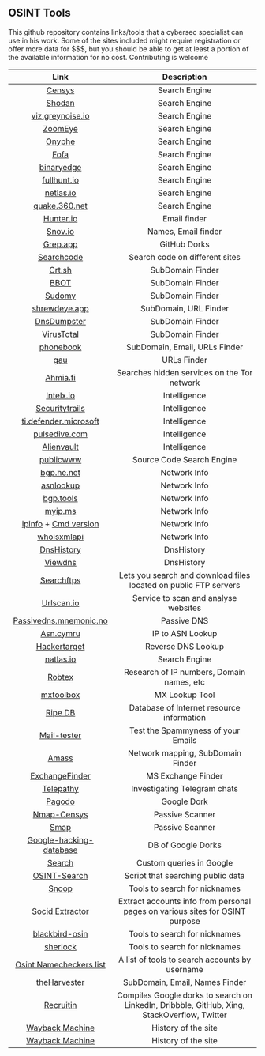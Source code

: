 ## OSINT Tools

This github repository contains links/tools that a cybersec specialist can use in his work. Some of the sites included might require registration or offer more data for $$$, but you should be able to get at least a portion of the available information for no cost. Contributing is welcome

|Link        | Description           |
|:-------------:|:------------:| 
| [Censys](https://censys.io/)   |Search Engine| 
| [Shodan](https://www.shodan.io/)     |  Search Engine |
| [viz.greynoise.io](https://viz.greynoise.io/)  | Search Engine |
| [ZoomEye](https://www.zoomeye.org/)   | Search Engine | 
| [Onyphe](https://www.onyphe.io/)   | Search Engine | 
| [Fofa](https://fofa.info/) | Search Engine |
| [binaryedge](https://app.binaryedge.io/) | Search Engine |
| [fullhunt.io](https://fullhunt.io/) | Search Engine |
| [netlas.io](https://app.netlas.io/) | Search Engine |
| [quake.360.net](https://quake.360.net/quake/#/index) | Search Engine |
| [Hunter.io](https://hunter.io/)   | Email finder | 
| [Snov.io](https://snov.io/)   | Names, Email finder | 
| [Grep.app](https://grep.app/)   | GitHub Dorks | 
| [Searchcode](https://searchcode.com/)   | Search code on different sites  | 
| [Crt.sh](https://crt.sh/)   | SubDomain Finder | 
| [BBOT](https://github.com/blacklanternsecurity/bbot) | SubDomain Finder |
| [Sudomy](https://github.com/screetsec/Sudomy) | SubDomain Finder |
| [shrewdeye.app](https://shrewdeye.app)  | SubDomain, URL Finder |
| [DnsDumpster](https://dnsdumpster.com/)   | SubDomain Finder | 
| [VirusTotal](https://www.virustotal.com/gui/home/search) | SubDomain Finder |
| [phonebook](https://phonebook.cz/) | SubDomain, Email, URLs Finder  |
| [gau](https://github.com/lc/gau) | URLs Finder |
| [Ahmia.fi](https://ahmia.fi/)   | Searches hidden services on the Tor network | 
| [Intelx.io](https://intelx.io/)   | Intelligence | 
| [Securitytrails](https://securitytrails.com/)   | Intelligence | 
| [ti.defender.microsoft](https://ti.defender.microsoft.com/)   | Intelligence | 
| [pulsedive.com](https://pulsedive.com/)   | Intelligence |
| [Alienvault](https://otx.alienvault.com/)   | Intelligence | 
| [publicwww](https://publicwww.com/)   | Source Code Search Engine | 
| [bgp.he.net](https://bgp.he.net/)   | Network Info | 
| [asnlookup](https://asnlookup.com/)   | Network Info | 
| [bgp.tools](https://bgp.tools/)   | Network Info | 
| [myip.ms](https://myip.ms/)   | Network Info | 
| [ipinfo](https://ipinfo.io/) + [Cmd version](https://github.com/ipinfo/cli)   | Network Info | 
| [whoisxmlapi](https://main.whoisxmlapi.com/)   | Network Info | 
| [DnsHistory](http://dnshistory.org/)   | DnsHistory | 
| [Viewdns](https://viewdns.info/) | DnsHistory |
| [Searchftps](https://www.searchftps.net/)   |  Lets you search and download files located on public FTP servers | 
| [Urlscan.io](https://urlscan.io/)   | Service to scan and analyse websites | 
| [Passivedns.mnemonic.no](https://passivedns.mnemonic.no/)   | Passive DNS | 
| [Asn.cymru](https://asn.cymru.com/)   | IP to ASN Lookup | 
| [Hackertarget](https://hackertarget.com/reverse-dns-lookup/)   | Reverse DNS Lookup | 
| [natlas.io](https://natlas.io/)   | Search Engine | 
| [Robtex](https://www.robtex.com/)   | Research of IP numbers, Domain names, etc | 
| [mxtoolbox](https://mxtoolbox.com/)   | MX Lookup Tool | 
| [Ripe DB](https://apps.db.ripe.net/)   | Database of Internet resource information | 
| [Mail-tester](https://www.mail-tester.com/)   | Test the Spammyness of your Emails | 
| [Amass](https://github.com/OWASP/Amass)   | Network mapping, SubDomain Finder | 
| [ExchangeFinder](https://github.com/mhaskar/ExchangeFinder)   | MS Exchange Finder | 
| [Telepathy](https://github.com/jordanwildon/Telepathy)   | Investigating Telegram chats | 
| [Pagodo](https://github.com/opsdisk/pagodo)   | Google Dork | 
| [Nmap-Censys](https://github.com/censys/nmap-censys)   | Passive Scanner | 
| [Smap](https://github.com/s0md3v/Smap)   | Passive Scanner | 
| [Google-hacking-database](https://www.exploit-db.com/google-hacking-database) | DB of Google Dorks |
| [Search ](https://github.com/pbkompasz/search) | Custom queries in Google |
| [OSINT-Search](https://github.com/am0nt31r0/OSINT-Search) | Script that searching public data | 
| [Snoop](https://github.com/snooppr/snoop) | Tools to search for nicknames | 
| [Socid Extractor](https://github.com/soxoj/socid-extractor) | Extract accounts info from personal pages on various sites for OSINT purpose | 
| [blackbird-osin](https://blackbird-osint.herokuapp.com/) | Tools to search for nicknames | 
| [sherlock](https://github.com/sherlock-project/sherlock) | Tools to search for nicknames |
| [Osint Namecheckers list](https://github.com/soxoj/osint-namecheckers-list) | A list of tools to search accounts by username | | [Spiderfoot](https://github.com/smicallef/spiderfoot) | SubDomain, Email, URLs Finder |
| [theHarvester](https://github.com/laramies/theHarvester) | SubDomain, Email, Names Finder |
| [Recruitin](https://recruitin.net/) | Compiles Google dorks to search on LinkedIn, Dribbble, GitHub, Xing, StackOverflow, Twitter |
| [Wayback Machine](https://archive.org/web/) | History of the site |
| [Wayback Machine](https://archive.org/web/) | History of the site |

